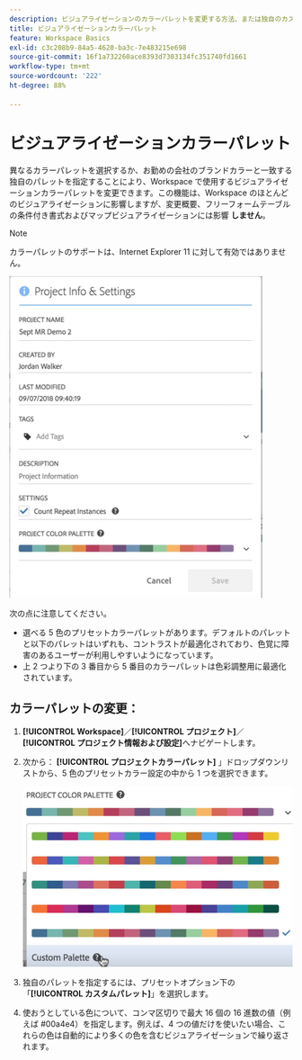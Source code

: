 ```yaml
---
description: ビジュアライゼーションのカラーパレットを変更する方法、または独自のカスタムカラーパレットを指定する方法。
title: ビジュアライゼーションカラーパレット
feature: Workspace Basics
exl-id: c3c208b9-84a5-4620-ba3c-7e483215e698
source-git-commit: 16f1a732260ace8393d7303134fc351740fd1661
workflow-type: tm+mt
source-wordcount: '222'
ht-degree: 88%

---
```


# ビジュアライゼーションカラーパレット

異なるカラーパレットを選択するか、お勤めの会社のブランドカラーと一致する独自のパレットを指定することにより、Workspace で使用するビジュアライゼーションカラーパレットを変更できます。この機能は、Workspace のほとんどのビジュアライゼーションに影響しますが、変更概要、フリーフォームテーブルの条件付き書式およびマップビジュアライゼーションには影響 **しません**。

>[!NOTE]
>
>カラーパレットのサポートは、Internet Explorer 11 に対して有効ではありません。

![プロジェクト情報および設定ウィンドウ。](assets/color_palettes.png)

次の点に注意してください。

* 選べる 5 色のプリセットカラーパレットがあります。デフォルトのパレットと以下のパレットはいずれも、コントラストが最適化されており、色覚に障害のあるユーザーが利用しやすいようになっています。
* 上 2 つより下の 3 番目から 5 番目のカラーパレットは色彩調整用に最適化されています。

## カラーパレットの変更：

1. **[!UICONTROL Workspace]**／**[!UICONTROL プロジェクト]**／**[!UICONTROL プロジェクト情報および設定]**&#x200B;へナビゲートします。
1. 次から： **[!UICONTROL プロジェクトカラーパレット]** 」ドロップダウンリストから、5 色のプリセットカラー設定の中から 1 つを選択できます。

   ![5 つのプリセットカラースキーム。](assets/custom_palette.png)

1. 独自のパレットを指定するには、プリセットオプション下の「**[!UICONTROL カスタムパレット]**」を選択します。
1. 使おうとしている色について、コンマ区切りで最大 16 個の 16 進数の値（例えば #00a4e4）を指定します。例えば、4 つの値だけを使いたい場合、これらの色は自動的により多くの色を含むビジュアライゼーションで繰り返されます。
